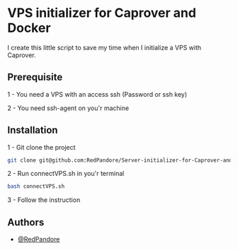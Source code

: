 
# VPS initializer for Caprover and Docker

I create this little script to save my time when I initialize a VPS with Caprover.


## Prerequisite

1 - You need a VPS with an access ssh (Password or ssh key)

2 - You need ssh-agent on you'r machine
## Installation

1 - Git clone the project

```bash
git clone git@github.com:RedPandore/Server-initializer-for-Caprover-and-Docker.git
```

2 - Run connectVPS.sh in you'r terminal

```bash
bash connectVPS.sh
```

3 - Follow the instruction
## Authors

- [@RedPandore](https://github.com/RedPandore)

